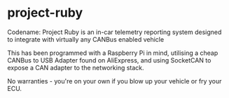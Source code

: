 # project-ruby
Codename: Project Ruby is an in-car telemetry reporting system designed to integrate with virtually any CANBus enabled vehicle 

This has been programmed with a Raspberry Pi in mind, utilising a cheap CANBus to USB Adapter found on AliExpress, and using SocketCAN to expose a CAN adapter to the networking stack.

No warranties - you're on your own if you blow up your vehicle or fry your ECU.